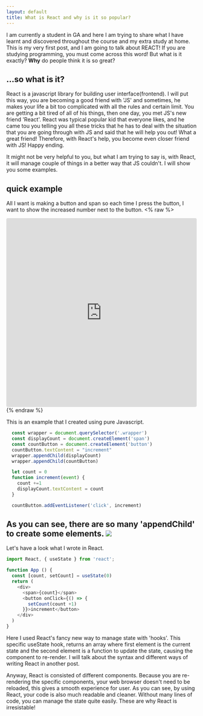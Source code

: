 ```yaml
---
layout: default
title: What is React and why is it so popular?
---
```


I am currently a student in GA and here I am trying to share what I have learnt and discovered throughout the course and my extra study at home.
This is my very first post, and I am going to talk about REACT!
If you are studying programming, you must come across this word! But what is it exactly? **Why** do people think it is so great?

## ...so what is it?

React is a javascript library for building user interface(frontend). I will put this way, you are becoming a good friend with 'JS' and sometimes, he makes your life a bit too complicated with all the rules and certain limit. You are getting a bit tired of all of his things, then one day, you met JS's new friend 'React'. React was typical popular kid that everyone likes, and he came tou you telling you all these tricks that he has to deal with the situation that you are going through with JS and said that he will help you out! What a great friend! Therefore, with React's help, you become even closer friend with JS! Happy ending.

It might not be very helpful to you, but what I am trying to say is, with React, it will manage couple of things in a better way that JS couldn't. I will show you some examples.


## quick example
All I want is making a button and span so each time I press the button, I want to show the increased number next to the button.
<% raw %>
<iframe src="https://codesandbox.io/embed/jj0vxjy5v5?fontsize=14" style="width:100%; height:500px; border:0; border-radius: 4px; overflow:hidden;" sandbox="allow-modals allow-forms allow-popups allow-scripts allow-same-origin"></iframe>
{% endraw %}

This is an example that I created using pure Javascript.
```javascript
  const wrapper = document.querySelector('.wrapper')
  const displayCount = document.createElement('span')
  const countButton = document.createElement('button')
  countButton.textContent = "increment"
  wrapper.appendChild(displayCount)
  wrapper.appendChild(countButton)

  let count = 0
  function increment(event) {
    count +=1
    displayCount.textContent = count 
  }

  countButton.addEventListener('click', increment)
```
As you can see, there are so many 'appendChild' to create some elements.
![](https://media.giphy.com/media/nkLB4Gp8H6hFe/giphy.gif)
---

Let's have a look what I wrote in React.

```javascript
import React, { useState } from 'react';

function App () {
  const [count, setCount] = useState(0)
  return (
    <div>
      <span>{count}</span>
      <button onClick={() => {
        setCount(count +1)
      }}>increment</button>
    </div>
  )
}

```

Here I used React's fancy new way to manage state with 'hooks'.
This specific useState hook, returns an array where first element is the current state and the second element is a function to update the state, causing the component to re-render. I will talk about the syntax and different ways of writing React in another post. 

Anyway, React is consisted of different components. Because you are re-rendering the specific components, your web browser doesn't need to be reloaded, this gives a smooth experience for user. As you can see, by using React, your code is also much readable and cleaner. Without many lines of code, you can manage the state quite easily. These are why React is irresistable!

